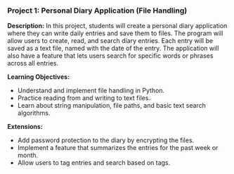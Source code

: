 ### Project 1: Personal Diary Application (File Handling)

**Description:**
In this project, students will create a personal diary application where they can write daily entries and save them to files. The program will allow users to create, read, and search diary entries. Each entry will be saved as a text file, named with the date of the entry. The application will also have a feature that lets users search for specific words or phrases across all entries.

**Learning Objectives:**
- Understand and implement file handling in Python.
- Practice reading from and writing to text files.
- Learn about string manipulation, file paths, and basic text search algorithms.

**Extensions:**
- Add password protection to the diary by encrypting the files.
- Implement a feature that summarizes the entries for the past week or month.
- Allow users to tag entries and search based on tags.